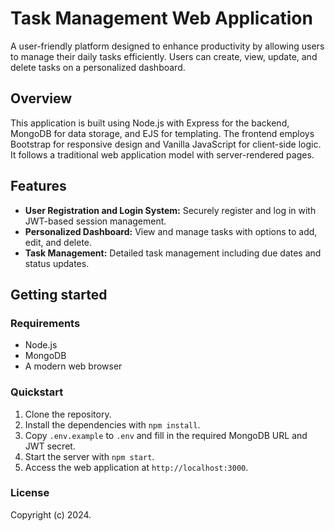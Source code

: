 # Task Management Web Application

A user-friendly platform designed to enhance productivity by allowing users to manage their daily tasks efficiently. Users can create, view, update, and delete tasks on a personalized dashboard.

## Overview

This application is built using Node.js with Express for the backend, MongoDB for data storage, and EJS for templating. The frontend employs Bootstrap for responsive design and Vanilla JavaScript for client-side logic. It follows a traditional web application model with server-rendered pages.

## Features

- **User Registration and Login System:** Securely register and log in with JWT-based session management.
- **Personalized Dashboard:** View and manage tasks with options to add, edit, and delete.
- **Task Management:** Detailed task management including due dates and status updates.

## Getting started

### Requirements

- Node.js
- MongoDB
- A modern web browser

### Quickstart

1. Clone the repository.
2. Install the dependencies with `npm install`.
3. Copy `.env.example` to `.env` and fill in the required MongoDB URL and JWT secret.
4. Start the server with `npm start`.
5. Access the web application at `http://localhost:3000`.

### License

Copyright (c) 2024.